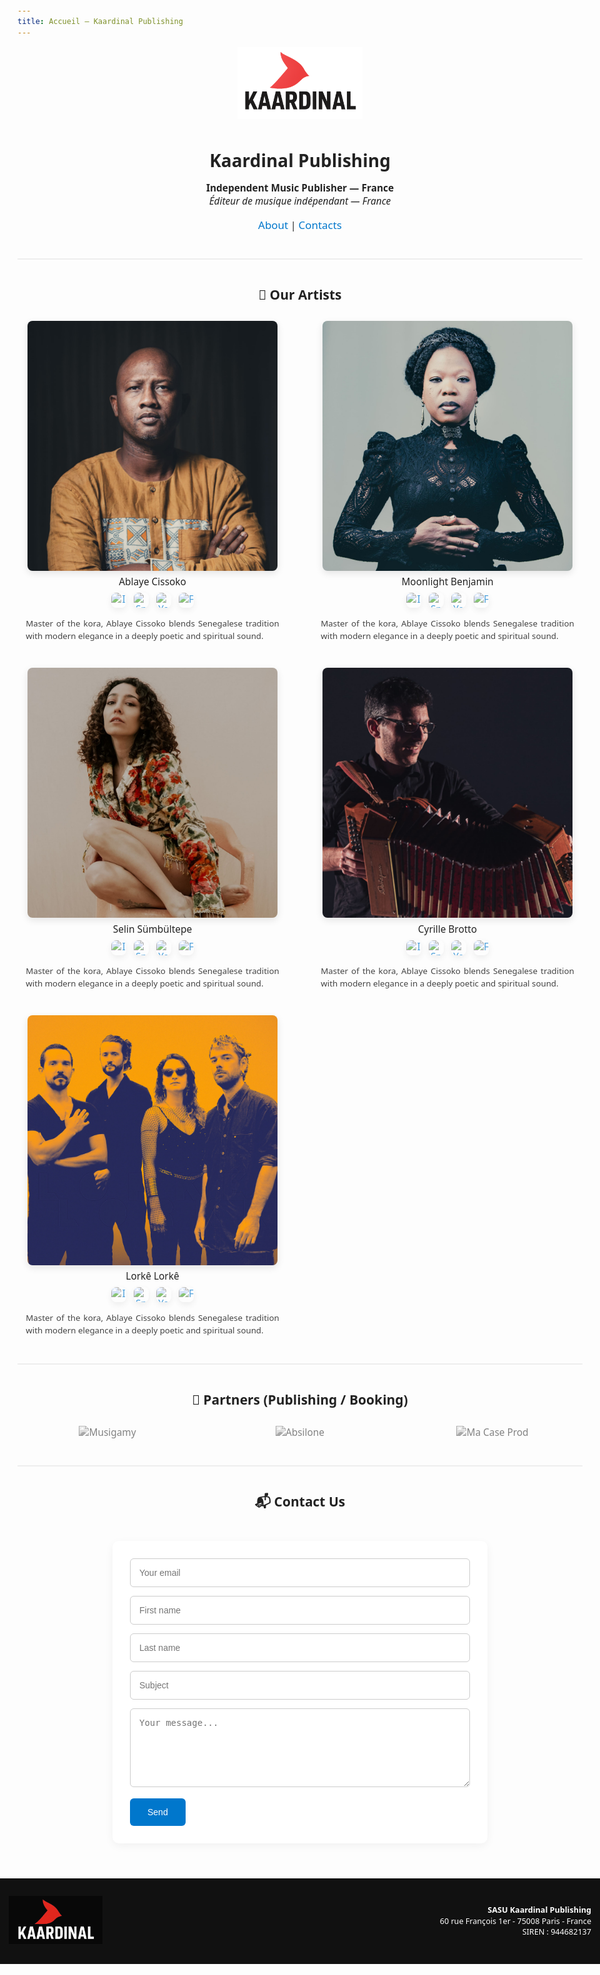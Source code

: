 ```yaml
---
title: Accueil — Kaardinal Publishing
---
```


<style>

  * {
    margin: 0;
    padding: 0;
    box-sizing: border-box;
  }

  html, body {
    height: 100%;
  }

 header, h1.title, .site-title {
  display: none !important;  /*pour effacer le titre rajouté par Jekyl et Yaml */
 }

 
  body {
    margin: 0;
    padding: 0;
    font-family: 'Segoe UI', 'Helvetica Neue', sans-serif;
    max-width: 960px;
    margin: 0 auto;
    padding: 2em;
    color: #222;
    background-color: #fdfdfd;
  }

  h1, h2, h3 {
    text-align: center;
    margin-top: 1.5em;
  }

  p, a {
    text-align: center;
    font-size: 1.1em;
  }

  a {
    color: #0077cc;
    text-decoration: none;
  }

  a:hover {
    text-decoration: underline;
  }

  hr {
    border: none;
    border-top: 2px solid #eee;
    margin: 3em 0;
  }

  .gallery {
    display: grid;
    grid-template-columns: repeat(2, 1fr);
    gap: 40px;
    justify-content: center;
    margin: 2em auto;
  }

  .gallery-item {
    text-align: center;
  }

  .gallery img {
    width: 400px;
    height: 400px;
    object-fit: cover;
    display: block;
    margin: auto;
    border-radius: 8px;
    box-shadow: 0 4px 12px rgba(0,0,0,0.1);
  }

  .gallery .caption {
    margin-top: 0.5em;
    font-weight: 500;
    font-size: 1.1em;
  }

  .gallery-partners {
    display: grid;
    grid-template-columns: repeat(auto-fit, minmax(150px, 1fr));
    gap: 20px;
    align-items: center;
    justify-items: center;
    margin: 2em auto;
  }

  .gallery-partners img {
    max-width: 160px;
    height: auto;
    object-fit: contain;
    filter: grayscale(100%);
    opacity: 0.8;
    transition: 0.3s;
  }

  .gallery-partners img:hover {
    filter: none;
    opacity: 1;
  }

  form {
    max-width: 600px;
    margin: 3em auto;
    background: #fff;
    padding: 2em;
    border-radius: 10px;
    box-shadow: 0 4px 14px rgba(0, 0, 0, 0.05);
  }

  form input,
  form textarea {
    width: 100%;
    padding: 1em;
    margin-bottom: 1em;
    border: 1px solid #ccc;
    border-radius: 6px;
    font-size: 1em;
  }

  form button {
    background-color: #0077cc;
    color: white;
    padding: 1em 2em;
    border: none;
    border-radius: 6px;
    font-size: 1em;
    cursor: pointer;
    transition: background-color 0.3s;
  }

  form button:hover {
    background-color: #005fa3;
  }


  footer {
    background-color: #111;
    color: #fff;
    padding: 2em 1em;
    margin-top: 4em;
    width: 100vw;
    position: relative;
    left: 50%;
    right: 50%;
    margin-left: -50vw;
    margin-right: -50vw;
  }


  .footer-container {
    display: flex;
    flex-wrap: wrap;
    justify-content: space-between;
    align-items: center;
    max-width: 960px;
    margin: 0 auto;
  }

  .footer-logo img {
    max-width: 150px;
    height: auto;
  }

  .footer-info {
    font-size: 0.9em;
    line-height: 1.4em;
    text-align: right;
  }

  .social-links {
    margin-top: 0.5em;
    display: flex;
    justify-content: center;
    gap: 12px;
  }
  
  .social-links img {
    width: 24px;
    height: 24px;
    opacity: 0.7;
    transition: 0.2s;
  }
  
  .social-links img:hover {
    opacity: 1;
    transform: scale(1.1);
  }

  .artist-description {
    margin-top: 1.2em;        /* ↑ plus d'espace avec les logos */
    font-size: 0.95em;
    color: #444;
    line-height: 1.5;
    padding: 0 1em;
    text-align: justify;      /* ← texte justifié */
  }



  @media(max-width: 600px) {
    .gallery {
      grid-template-columns: 1fr;
    }
    .footer-container {
      flex-direction: column;
      gap: 1em;
      text-align: center;
    }
    .footer-info {
      text-align: center;
    }
  }
</style>

<!-- Logo -->
<p style="text-align:center;">
  <img src="assets/images/logo-kaardinal-web-black-transparent.png" alt="Kaardinal Publishing Logo" style="max-width:200px;">
</p>

# Kaardinal Publishing

**Independent Music Publisher — France**  
*Éditeur de musique indépendant — France*

<p>
  <a href="about.md">About</a> |
  <a href="contacts.md">Contacts</a>
</p>

---

## 🎵 Our Artists

<div class="gallery">
  <div class="gallery-item">
    <a href="artist1.md"><img src="assets/images/ablaye-cissoko.jpg" alt="Ablaye Cissoko"></a>
    <div class="caption">Ablaye Cissoko</div>
    <div class="social-links">
      <a href="https://instagram.com/ablayecissoko" target="_blank"><img src="https://cdn.simpleicons.org/instagram/000000" alt="Instagram"></a>
      <a href="https://open.spotify.com/artist/xxxxx" target="_blank"><img src="https://cdn.simpleicons.org/spotify/000000" alt="Spotify"></a>
      <a href="https://youtube.com/channel/xxxxx" target="_blank"><img src="https://cdn.simpleicons.org/youtube/000000" alt="YouTube"></a>
      <a href="https://facebook.com/ablayecissoko" target="_blank"><img src="https://cdn.simpleicons.org/facebook/000000" alt="Facebook"></a>
    </div>
    <div class="artist-description">
      Master of the kora, Ablaye Cissoko blends Senegalese tradition with modern elegance in a deeply poetic and spiritual sound.
    </div>   
  </div>
  
  <div class="gallery-item">
    <a href="artist2.md"><img src="assets/images/moonlight-benjamin.jpg" alt="Moonlight Benjamin"></a>
    <div class="caption">Moonlight Benjamin</div>
   <div class="social-links">
      <a href="https://instagram.com/ablayecissoko" target="_blank"><img src="https://cdn.simpleicons.org/instagram/000000" alt="Instagram"></a>
      <a href="https://open.spotify.com/artist/xxxxx" target="_blank"><img src="https://cdn.simpleicons.org/spotify/000000" alt="Spotify"></a>
      <a href="https://youtube.com/channel/xxxxx" target="_blank"><img src="https://cdn.simpleicons.org/youtube/000000" alt="YouTube"></a>
      <a href="https://facebook.com/ablayecissoko" target="_blank"><img src="https://cdn.simpleicons.org/facebook/000000" alt="Facebook"></a>
    </div>
     <div class="artist-description">
        Master of the kora, Ablaye Cissoko blends Senegalese tradition with modern elegance in a deeply poetic and spiritual sound.
     </div>   
  </div>
  
  <div class="gallery-item">
    <a href="artist3.md"><img src="assets/images/selin-sumbultepe.jpg" alt="Selin Sümbültepe"></a>
    <div class="caption">Selin Sümbültepe</div>
    <div class="social-links">
      <a href="https://instagram.com/ablayecissoko" target="_blank"><img src="https://cdn.simpleicons.org/instagram/000000" alt="Instagram"></a>
      <a href="https://open.spotify.com/artist/xxxxx" target="_blank"><img src="https://cdn.simpleicons.org/spotify/000000" alt="Spotify"></a>
      <a href="https://youtube.com/channel/xxxxx" target="_blank"><img src="https://cdn.simpleicons.org/youtube/000000" alt="YouTube"></a>
      <a href="https://facebook.com/ablayecissoko" target="_blank"><img src="https://cdn.simpleicons.org/facebook/000000" alt="Facebook"></a>
    </div>
    <div class="artist-description">
        Master of the kora, Ablaye Cissoko blends Senegalese tradition with modern elegance in a deeply poetic and spiritual sound.
    </div>   
  </div>
  
  <div class="gallery-item">
    <a href="artist4.md"><img src="assets/images/cyrille-brotto.jpg" alt="Cyrille Brotto"></a>
    <div class="caption">Cyrille Brotto</div>
    <div class="social-links">
      <a href="https://instagram.com/ablayecissoko" target="_blank"><img src="https://cdn.simpleicons.org/instagram/000000" alt="Instagram"></a>
      <a href="https://open.spotify.com/artist/xxxxx" target="_blank"><img src="https://cdn.simpleicons.org/spotify/000000" alt="Spotify"></a>
      <a href="https://youtube.com/channel/xxxxx" target="_blank"><img src="https://cdn.simpleicons.org/youtube/000000" alt="YouTube"></a>
      <a href="https://facebook.com/ablayecissoko" target="_blank"><img src="https://cdn.simpleicons.org/facebook/000000" alt="Facebook"></a>
    </div>
     <div class="artist-description">
        Master of the kora, Ablaye Cissoko blends Senegalese tradition with modern elegance in a deeply poetic and spiritual sound.
     </div>   
  </div>
  
  <div class="gallery-item">
    <a href="artist5.md"><img src="assets/images/lorke-lorke.jpg" alt="Lorkê Lorkê"></a>
    <div class="caption">Lorkê Lorkê</div>
    <div class="social-links">
      <a href="https://instagram.com/ablayecissoko" target="_blank"><img src="https://cdn.simpleicons.org/instagram/000000" alt="Instagram"></a>
      <a href="https://open.spotify.com/artist/xxxxx" target="_blank"><img src="https://cdn.simpleicons.org/spotify/000000" alt="Spotify"></a>
      <a href="https://youtube.com/channel/xxxxx" target="_blank"><img src="https://cdn.simpleicons.org/youtube/000000" alt="YouTube"></a>
      <a href="https://facebook.com/ablayecissoko" target="_blank"><img src="https://cdn.simpleicons.org/facebook/000000" alt="Facebook"></a>
    </div>
    <div class="artist-description">
        Master of the kora, Ablaye Cissoko blends Senegalese tradition with modern elegance in a deeply poetic and spiritual sound.
    </div>   
  </div>
  
  <!--<div class="gallery-item">
    <a href="artist6.md"><img src="assets/images/vide.jpg" alt=""></a>
    <div class="caption">À venir</div>  
  </div>-->
</div>

---

## 🤝 Partners (Publishing / Booking)

<div class="gallery-partners">
  <a href="#"><img src="assets/images/logo-musigamy.png" alt="Musigamy"></a>
  <a href="#"><img src="assets/images/logo-absilone.png" alt="Absilone"></a>
  <a href="#"><img src="assets/images/logo-ma-case.png" alt="Ma Case Prod"></a>
</div>

---

## 📬 Contact Us

<form action="https://formsubmit.co/contact@kaardinal-publishing.com" method="POST">
  <input type="hidden" name="_captcha" value="false">
  <input type="email" name="email" placeholder="Your email" required>
  <input type="text" name="firstname" placeholder="First name" required>
  <input type="text" name="lastname" placeholder="Last name" required>
  <input type="text" name="subject" placeholder="Subject" required>
  <textarea name="message" placeholder="Your message..." rows="6" required></textarea>
  <button type="submit">Send</button>
</form>

<footer>
  <div class="footer-container">
    <div class="footer-logo">
      <img src="assets/images/logo-kaardinal-web-footer.jpg" alt="Kaardinal Publishing logo">
    </div>
    <div class="footer-info">
      <strong>SASU Kaardinal Publishing</strong><br>
      60 rue François 1er - 75008 Paris - France<br>
      SIREN : 944682137
    </div>
  </div>
</footer>
